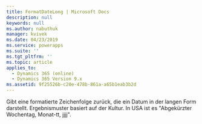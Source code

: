 ```yaml
---
title: FormatDateLong | Microsoft Docs
description: null
keywords: null
ms.author: nabuthuk
manager: kvivek
ms.date: 04/23/2019
ms.service: powerapps
ms.suite: ''
ms.tgt_pltfrm: ''
ms.topic: article
applies_to:
  - Dynamics 365 (online)
  - Dynamics 365 Version 9.x
ms.assetid: 9f25526b-c20e-478b-861a-a65b1eab3b2d
---
```

Gibt eine formatierte Zeichenfolge zurück, die ein Datum in der langen Form darstellt. Ergebnismuster basiert auf der Kultur. In USA ist es "Abgekürzter Wochentag, Monat-tt, jjjj".
